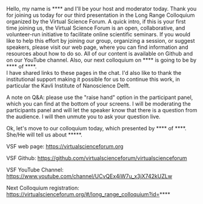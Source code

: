 Hello, my name is **** and I'll be your host and moderator today. Thank you for joining us today
for our third presentation in the Long Range Colloquium organized by the Virtual Science Forum. 
A quick intro, if this is your first time joining us, the Virtual Science Forum is an open, collaborative, 
and volunteer-run initiative to facilitate online scientific seminars. If you would like to help 
this effort by joining our group, organizing a session, or suggest speakers, please visit our web page, 
where you can find information and resources about how to do so. All of our content is available on 
Github and on our YouTube channel. Also, our next colloquium on **** is going to be by **** of ****.  
I have shared links to these pages in the chat. I'd also like to thank the institutional support making 
it possible for us to continue this work, in particular the Kavli Institute of Nanoscience Delft.

A note on Q&A: please use the "raise hand" option in the participant panel, which you can find at the 
bottom of your screens. I will be moderating the participants panel and will let the speaker know that 
there is a question from the audience. I will then unmute you to ask your question live.

Ok, let's move to our colloquium today, which presented by **** of ****. She/He will tell us about *****.

VSF web page: https://virtualscienceforum.org

VSF Github: https://github.com/virtualscienceforum/virtualscienceforum

VSF YouTube Channel: https://www.youtube.com/channel/UCvQEx4iW7u_x3jX742kUZLw

Next Colloquium registration: https://virtualscienceforum.org/#/long_range_colloquium?id=****
